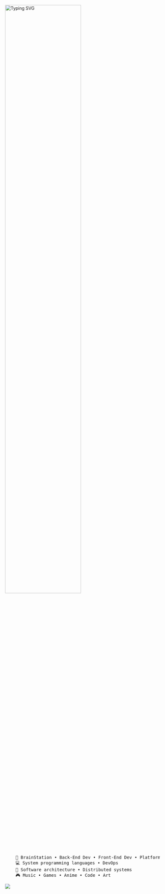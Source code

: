 <img src="https://readme-typing-svg.demolab.com?font=Inconsolata&weight=500&size=50&duration=4000&pause=300&center=true&vCenter=true&multiline=true&repeat=false&random=false&width=1500&height=150&lines=Hi+Nice+to+meet+you+%F0%9F%AB%B1%F0%9F%8F%BC%E2%80%8D%F0%9F%AB%B2%F0%9F%8F%BB+;My+name+is+Anthony;I'm+a+Full+Stack+Engineer+Wizard" alt="Typing SVG"  width="70%" /></a>
<br><br>
<pre>
    💼 BrainStation • Back-End Dev • Front-End Dev • Platform Engineer
    💻 System programming languages • DevOps 
    📖 Software architecture • Distributed systems
    🎮 Music • Games • Anime • Code • Art
</pre>

[![](https://img.shields.io/badge/linkedin-0a66c2)](http://linkedin.com/in/anthonyqs)
